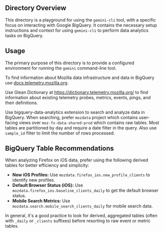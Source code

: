 ## Directory Overview

This directory is a playground for using the `gemini-cli` tool, with a specific focus on interacting with Google BigQuery. It contains the necessary setup instructions and context for using `gemini-cli` to perform data analytics tasks on BigQuery.

## Usage

The primary purpose of this directory is to provide a configured environment for running the `gemini` command-line tool.

To find information about Mozilla data infrastructure and data in BigQuery use [docs.telemetry.mozilla.org](https://docs.telemetry.mozilla.org/).

Use Glean Dictionary at https://dictionary.telemetry.mozilla.org/ to find information about existing telemetry probes, metrics, events, pings, and their definitions.

Use bigquery-data-analytics extension to search and analyze data in BigQuery. When searching, prefer `mozdata` project which contains user-facing views over `moz-fx-data-shared-prod` which contains raw tables.
Most tables are partitioned by day and require a date filter in the query. Also use `sample_id` filter to limit the number of rows processed.

## BigQuery Table Recommendations

When analyzing Firefox on iOS data, prefer using the following derived tables for better efficiency and simplicity:

*   **New iOS Profiles:** Use `mozdata.firefox_ios.new_profile_clients` to identify new profiles.
*   **Default Browser Status (iOS):** Use `mozdata.firefox_ios.baseline_clients_daily` to get the default browser status.
*   **Mobile Search Metrics:** Use `mozdata.search.mobile_search_clients_daily` for mobile search data.

In general, it's a good practice to look for derived, aggregated tables (often with `_daily` or `_clients` suffixes) before resorting to raw event or metric tables.